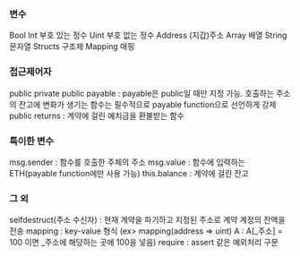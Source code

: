 ### 변수

Bool 
Int     부호 있는 정수 
Uint    부호 없는 정수 
Address (지갑)주소
Array   배열
String  문자열
Structs 구조체
Mapping 매핑


### 접근제어자

public
private
public payable : payable은 public일 때만 지정 가능. 호출하는 주소의 잔고에 변화가 생기는 함수는 필수적으로 payable function으로 선언하게 강제
public returns : 계약에 걸린 예치금을 환불받는 함수


### 특이한 변수

msg.sender : 함수를 호출한 주체의 주소
msg.value : 함수에 입력하는 ETH(payable function에만 사용 가능)
this.balance : 계약에 걸린 잔고

### 그 외

selfdestruct(주소 수신자) : 현재 계약을 파기하고 지정된 주소로 계약 계정의 잔액을 전송
mapping : key-value 형식 (ex> mapping(address => uint) A : A[_주소] = 100 이면 _주소에 해당하는 곳에 100을 넣음)
require : assert 같은 예외처리 구문
